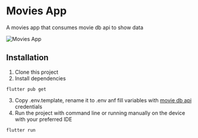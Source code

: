 # Movies App

A movies app that consumes movie db api to show data

![Movies App](https://github.com/Sebas3270/movies-app/assets/88170325/da2a4aeb-30ba-482c-89ed-0016b192b9f0)

## Installation

1. Clone this project
2. Install dependencies
```
flutter pub get
```
3. Copy .env.template, rename it to .env anf fill variables with [movie db api](https://developer.themoviedb.org/reference/intro/getting-started) credentials
4. Run the project with command line or running manually on the device with your preferred IDE
```
flutter run
```
